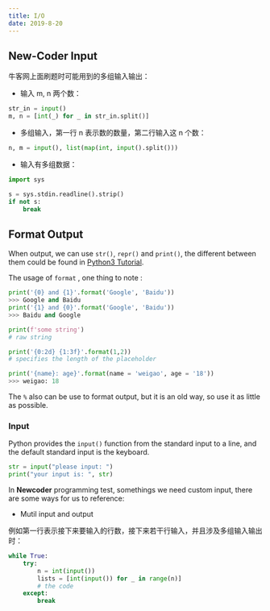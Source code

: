 ```yaml
---
title: I/O
date: 2019-8-20
---
```


## New-Coder Input

牛客网上面刷题时可能用到的多组输入输出：


- 输入 m, n 两个数：

```py
str_in = input()
m, n = [int(_) for _ in str_in.split()]
```

- 多组输入，第一行 n 表示数的数量，第二行输入这 n 个数：

 ```py
n, m = input(), list(map(int, input().split()))
```

- 输入有多组数据：

```py
import sys

s = sys.stdin.readline().strip()
if not s:
    break
```

## Format Output

When output, we can use `str()`, `repr()` and `print()`, the different between them could be found in [Python3 Tutorial](http://www.runoob.com/python3/python3-inputoutput.html).

The usage of `format` , one thing to note :

```python
print('{0} and {1}'.format('Google', 'Baidu'))
>>> Google and Baidu
print('{1} and {0}'.format('Google', 'Baidu'))
>>> Baidu and Google

print(f'some string')
# raw string

print('{0:2d} {1:3f}'.format(1,2))
# specifies the length of the placeholder

print('{name}: age}'.format(name = 'weigao', age = '18'))
>>> weigao: 18
```

The `%` also can be use to format output, but it is an old way, so use it as little as possible.

### Input

Python provides the `input()` function from the standard input to a line, and the default standard input is the keyboard.

```python
str = input("please input: ")
print("your input is: ", str)
```

In **Newcoder** programming test, somethings we need custom input, there are some ways for us to reference:

- Mutil input and output

例如第一行表示接下来要输入的行数，接下来若干行输入，并且涉及多组输入输出时：

```py
while True:
    try:
        n = int(input())
        lists = [int(input()) for _ in range(n)]
        # the code
    except:
        break
```
